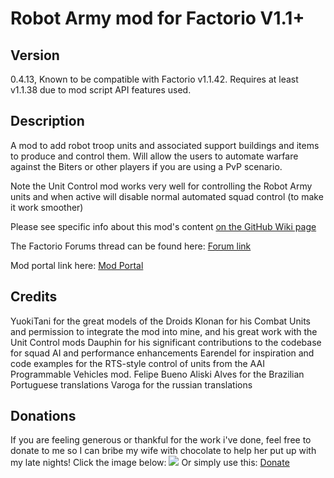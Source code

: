 # Robot Army mod for Factorio V1.1+

## Version
0.4.13,
Known to be compatible with Factorio v1.1.42. Requires at least v1.1.38 due to mod script API features used.


## Description
A mod to add robot troop units and associated support buildings and items to produce and control them. Will allow the users to automate warfare against the Biters or other players if you are using a PvP scenario.

Note the Unit Control mod works very well for controlling the Robot Army units and when active will disable normal automated squad control (to make it work smoother)

Please see specific info about this mod's content [on the GitHub Wiki page](https://github.com/kyranf/robotarmyfactorio/wiki)

The Factorio Forums thread can be found here: [Forum link](https://forums.factorio.com/viewtopic.php?f=97&t=23543)

Mod portal link here: [Mod Portal](https://mods.factorio.com/mods/kyranzor/robotarmy)

## Credits
YuokiTani for the great models of the Droids
Klonan for his Combat Units and permission to integrate the mod into mine, and his great work with the Unit Control mods
Dauphin for his significant contributions to the codebase for squad AI and performance enhancements
Earendel for inspiration and code examples for the RTS-style control of units from the AAI Programmable Vehicles mod.
Felipe Bueno Aliski Alves for the Brazilian Portuguese translations
Varoga for the russian translations

## Donations
If you are feeling generous or thankful for the work i've done, feel free to donate to me so I can bribe my wife with chocolate to help her put up with my late nights! Click the image below:
[![](https://www.paypalobjects.com/en_US/i/btn/btn_donateCC_LG.gif)](https://www.paypal.me/KyranF)
Or simply use this: [Donate](https://www.paypal.me/KyranF)
